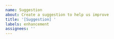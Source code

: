 ```yaml
---
name: Suggestion
about: Create a suggestion to help us improve
title: '[Suggestion] '
labels: enhancement
assignees: ''
---
```


<!--
Your suggestion must have:
1. A clear and concise description about the suggestion.
2. A clear and concise explanation about why this is useful or a good idea.
-->

